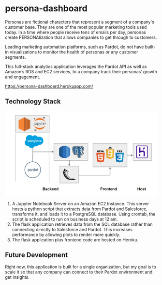 # persona-dashboard

Personas are fictional characters that represent a segment of a company's customer base. They are one of the most popular marketing tools used today. In a time where people receive tens of emails per day, personas create PERSONAlization that allows companies to get through to customers. 

Leading marketing automation platforms, such as Pardot, do not have built-in visualizations to monitor the health of personas or any customer segments.

This full-stack analytics application leverages the Pardot API as well as Amazon’s RDS and EC2 services, to a company track their personas’ growth and engagement.

https://persona-dashboard.herokuapp.com/

## Technology Stack
<img src= "https://github.com/JohnvanZalk/persona-dashboard/blob/master/images/technology_diagram.JPG" width="700">

1. A Jupyter Notebook Server on an Amazon EC2 Instance. This server hosts a python script that extracts data from Pardot and Salesforce, transforms it, and loads it to a PostgreSQL database. Using crontab, the script is scheduled to run on business days at 12 am.
2. The flask application retrieves data from the SQL database rather than connecting directly to Salesforce and Pardot. This increases performance by allowing plots to render more quickly.
3. The flask application plus frontend code are hosted on Heroku.

## Future Development
Right now, this application is built for a single organization, but my goal is to scale it so that any company can connect to their Pardot environment and get insights.

